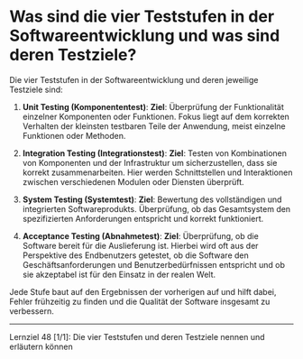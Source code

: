 # Was sind die vier Teststufen in der Softwareentwicklung und was sind deren Testziele?

Die vier Teststufen in der Softwareentwicklung und deren jeweilige Testziele sind:

1. **Unit Testing (Komponententest)**:
   **Ziel**: Überprüfung der Funktionalität einzelner Komponenten oder Funktionen. Fokus liegt auf dem korrekten Verhalten der kleinsten testbaren Teile der Anwendung, meist einzelne Funktionen oder Methoden.
   
2. **Integration Testing (Integrationstest)**:
   **Ziel**: Testen von Kombinationen von Komponenten und der Infrastruktur um sicherzustellen, dass sie korrekt zusammenarbeiten. Hier werden Schnittstellen und Interaktionen zwischen verschiedenen Modulen oder Diensten überprüft.
   
3. **System Testing (Systemtest)**:
   **Ziel**: Bewertung des vollständigen und integrierten Softwareprodukts. Überprüfung, ob das Gesamtsystem den spezifizierten Anforderungen entspricht und korrekt funktioniert.
   
4. **Acceptance Testing (Abnahmetest)**:
   **Ziel**: Überprüfung, ob die Software bereit für die Auslieferung ist. Hierbei wird oft aus der Perspektive des Endbenutzers getestet, ob die Software den Geschäftsanforderungen und Benutzerbedürfnissen entspricht und ob sie akzeptabel ist für den Einsatz in der realen Welt.

Jede Stufe baut auf den Ergebnissen der vorherigen auf und hilft dabei, Fehler frühzeitig zu finden und die Qualität der Software insgesamt zu verbessern.

---

Lernziel 48 \[1/1\]: Die vier Teststufen und deren Testziele nennen und erläutern können
